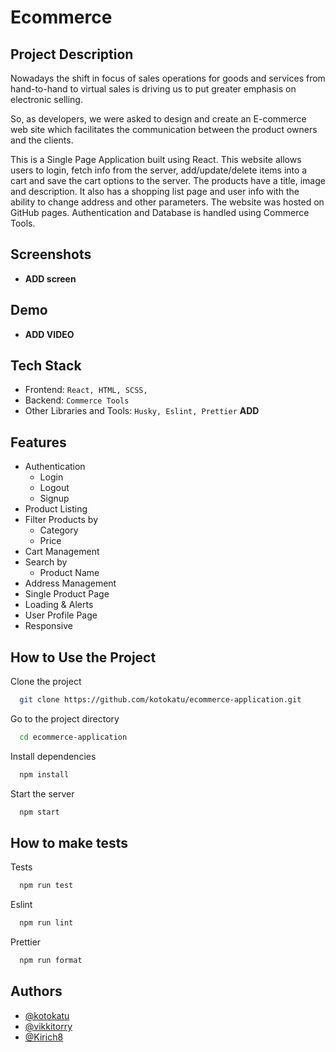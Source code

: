 # Ecommerce

## Project Description

Nowadays the shift in focus of sales operations for goods and services from hand-to-hand to virtual sales is driving us to put greater emphasis on electronic selling.

So, as developers, we were asked to design and create an E-commerce web site which facilitates the communication between the product owners and the clients.

This is a Single Page Application built using React. This website allows users to login, fetch info from the server, add/update/delete items into a cart and save the cart options to the server. The products have a title, image and description. It also has a shopping list page and user info with the ability to change address and other parameters. The website was hosted on GitHub pages. Authentication and Database is handled using Commerce Tools.

## Screenshots

- **ADD screen**

## Demo

- **ADD VIDEO**

## Tech Stack

- Frontend: `React, HTML, SCSS, `
- Backend: `Commerce Tools`
- Other Libraries and Tools: `Husky, Eslint, Prettier` **ADD**

## Features

- Authentication
  - Login
  - Logout
  - Signup
- Product Listing
- Filter Products by
  - Category
  - Price
- Cart Management
- Search by
  - Product Name
- Address Management
- Single Product Page
- Loading & Alerts
- User Profile Page
- Responsive

## How to Use the Project

Clone the project

```bash
  git clone https://github.com/kotokatu/ecommerce-application.git
```

Go to the project directory

```bash
  cd ecommerce-application
```

Install dependencies

```bash
  npm install
```

Start the server

```bash
  npm start
```

## How to make tests

Tests

```bash
  npm run test
```

Eslint

```bash
  npm run lint
```

Prettier

```bash
  npm run format
```


## Authors

- [@kotokatu](https://github.com/kotokatu)
- [@vikkitorry](https://github.com/vikkitorry)
- [@Kirich8](https://github.com/Kirich8)
